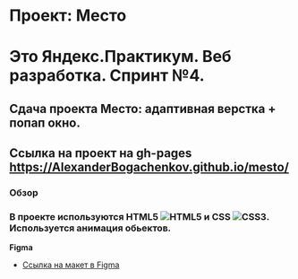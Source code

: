 # Проект: Место

#   Это Яндекс.Практикум. Веб разработка. Спринт №4.
##  Сдача проекта Место: адаптивная верстка + попап окно.
## Ссылка на проект на gh-pages https://AlexanderBogachenkov.github.io/mesto/

### Обзор

### В проекте используются HTML5 ![HTML5](https://img.shields.io/badge/html5-%23E34F26.svg?style=for-the-badge&logo=html5&logoColor=white) и CSS ![CSS3](https://img.shields.io/badge/css3-%231572B6.svg?style=for-the-badge&logo=css3&logoColor=white). Используется анимация обьектов.

**Figma**

* [Ссылка на макет в Figma](https://www.figma.com/file/2cn9N9jSkmxD84oJik7xL7/JavaScript.-Sprint-4?node-id=0%3A1)


